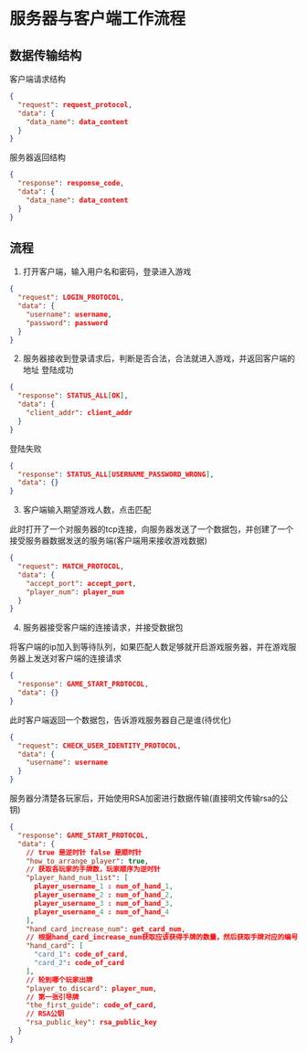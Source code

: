 # 服务器与客户端工作流程
## 数据传输结构
客户端请求结构
```json
{
  "request": request_protocol,
  "data": {
    "data_name": data_content
  }
}
```
服务器返回结构
```json
{
  "response": response_code,
  "data": {
    "data_name": data_content  
  }
}
```
## 流程
1. 打开客户端，输入用户名和密码，登录进入游戏
```json
{
  "request": LOGIN_PROTOCOL,
  "data": {
    "username": username,
    "password": password
  }
}
```
2. 服务器接收到登录请求后，判断是否合法，合法就进入游戏，并返回客户端的地址
登陆成功
```json
{
  "response": STATUS_ALL[OK],
  "data": {
    "client_addr": client_addr
  }
}
```
登陆失败
```json
{
  "response": STATUS_ALL[USERNAME_PASSWORD_WRONG],
  "data": {}
}
```
3. 客户端输入期望游戏人数，点击匹配

此时打开了一个对服务器的tcp连接，向服务器发送了一个数据包，并创建了一个接受服务器数据发送的服务端(客户端用来接收游戏数据)
```json
{
  "request": MATCH_PROTOCOL,
  "data": {
    "accept_port": accept_port,
    "player_num": player_num
  }
}
```
4. 服务器接受客户端的连接请求，并接受数据包

将客户端的ip加入到等待队列，如果匹配人数足够就开启游戏服务器，并在游戏服务器上发送对客户端的连接请求
```json
{
  "response": GAME_START_PROTOCOL,
  "data": {}
}
```
此时客户端返回一个数据包，告诉游戏服务器自己是谁(待优化)
```json
{
  "request": CHECK_USER_IDENTITY_PROTOCOL,
  "data": {
    "username": username
  }
}
```
服务器分清楚各玩家后，开始使用RSA加密进行数据传输(直接明文传输rsa的公钥)
```json
{
  "response": GAME_START_PROTOCOL,
  "data": {
    // true 是逆时针 false 是顺时针
    "how_to_arrange_player": true,
    // 获取各玩家的手牌数，玩家顺序为逆时针
    "player_hand_num_list": [
      player_username_1 : num_of_hand_1,
      player_username_2 : num_of_hand_2,
      player_username_3 : num_of_hand_3,
      player_username_4 : num_of_hand_4
    ],
    "hand_card_increase_num": get_card_num,
    // 根据hand_card_increase_num获取应该获得手牌的数量，然后获取手牌对应的编号
    "hand_card": [
      "card_1": code_of_card,
      "card_2": code_of_card
    ],
    // 轮到哪个玩家出牌
    "player_to_discard": player_num,
    // 第一张引导牌
    "the_first_guide": code_of_card,
    // RSA公钥
    "rsa_public_key": rsa_public_key
  }
}
```


